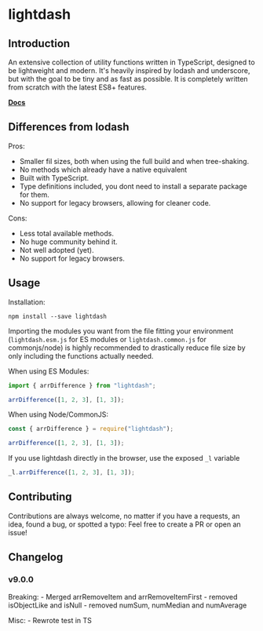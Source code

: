 # lightdash

## Introduction

An extensive collection of utility functions written in TypeScript, designed to be lightweight and modern. It's heavily inspired by lodash and underscore, but with the goal to be tiny and as fast as possible. It is completely written from scratch with the latest ES8+ features.

**[Docs](https://felixrilling.github.io/lightdash/)**

## Differences from lodash

Pros:

*   Smaller fil sizes, both when using the full build and when tree-shaking.
*   No methods which already have a native equivalent
*   Built with TypeScript.
*   Type definitions included, you dont need to install a separate package for them.
*   No support for legacy browsers, allowing for cleaner code.

Cons:

*   Less total available methods.
*   No huge community behind it.
*   Not well adopted (yet).
*   No support for legacy browsers.

## Usage

Installation:

```shell
npm install --save lightdash
```

Importing the modules you want from the file fitting your environment (`lightdash.esm.js` for ES modules or `lightdash.common.js` for commonjs/node) is highly recommended to drastically reduce file size by only including the functions actually needed.

When using ES Modules:

```js
import { arrDifference } from "lightdash";

arrDifference([1, 2, 3], [1, 3]);
```

When using Node/CommonJS:

```js
const { arrDifference } = require("lightdash");

arrDifference([1, 2, 3], [1, 3]);
```

If you use lightdash directly in the browser, use the exposed `_l` variable

```js
_l.arrDifference([1, 2, 3], [1, 3]);
```

## Contributing

Contributions are always welcome, no matter if you have a requests, an idea, found a bug, or spotted a typo: Feel free to create a PR or open an issue!

## Changelog

### v9.0.0

Breaking:
    - Merged arrRemoveItem and arrRemoveItemFirst
    - removed isObjectLike and isNull
    - removed numSum, numMedian and numAverage
    
Misc:
    - Rewrote test in TS
